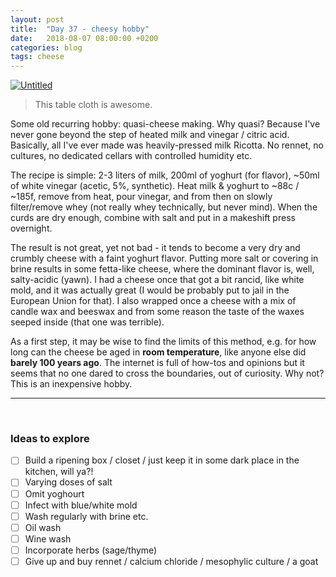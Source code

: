 ```yaml
---
layout: post
title:  "Day 37 - cheesy hobby"
date:   2018-08-07 08:00:00 +0200
categories: blog
tags: cheese
---
```


<a data-flickr-embed="true"  href="https://www.flickr.com/photos/137491954@N07/28974789197/in/dateposted/" title="Untitled"><img src="https://farm1.staticflickr.com/936/28974789197_af4c2e5820_k.jpg" alt="Untitled"></a><script async src="//embedr.flickr.com/assets/client-code.js" charset="utf-8"></script>
> This table cloth is awesome.

Some old recurring hobby: quasi-cheese making. Why quasi? Because I've never gone beyond the step of heated milk and vinegar / citric acid. Basically, all I've ever made was heavily-pressed milk Ricotta. No rennet, no cultures, no dedicated cellars with controlled humidity etc.

The recipe is simple: 2-3 liters of milk, 200ml of yoghurt (for flavor), ~50ml of white vinegar (acetic, 5%, synthetic). Heat milk & yoghurt to ~88c / ~185f, remove from heat, pour vinegar, and from then on slowly filter/remove whey (not really whey technically, but never mind). When the curds are dry enough, combine with salt and put in a makeshift press overnight.

The result is not great, yet not bad - it tends to become a very dry and crumbly cheese with a faint yoghurt flavor. Putting more salt or covering in brine results in some fetta-like cheese, where the dominant flavor is, well, salty-acidic (yawn). I had a cheese once that got a bit rancid, like white mold, and it was actually great (I would be probably put to jail in the European Union for that). I also wrapped once a cheese with a mix of candle wax and beeswax and from some reason the taste of the waxes seeped inside (that one was terrible).

As a first step, it may be wise to find the limits of this method, e.g. for how long can the cheese be aged in **room temperature**, like anyone else did **barely 100 years ago**. The internet is full of how-tos and opinions but it seems that no one dared to cross the boundaries, out of curiosity. Why not? This is an inexpensive hobby.

<hr/>
<br/>

### Ideas to explore
- [ ] Build a ripening box / closet / just keep it in some dark place in the kitchen, will ya?!
- [ ] Varying doses of salt
- [ ] Omit yoghourt
- [ ] Infect with blue/white mold
- [ ] Wash regularly with brine etc.
- [ ] Oil wash
- [ ] Wine wash
- [ ] Incorporate herbs (sage/thyme)
- [ ] Give up and buy rennet / calcium chloride / mesophylic culture / a goat
